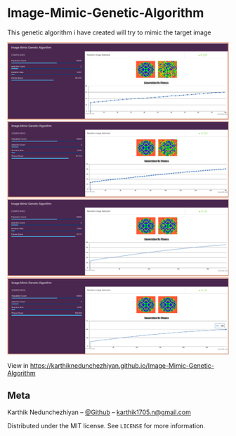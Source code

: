 # Image-Mimic-Genetic-Algorithm
This genetic algorithm i have created will try to mimic the target image

![](src/images/screenshot-gen-100.png) ![](src/images/screenshot-gen-180.png) ![](src/images/screenshot-gen-210.png) ![](src/images/screenshot-gen-291-final.png)

View in https://karthiknedunchezhiyan.github.io/Image-Mimic-Genetic-Algorithm

## Meta

Karthik Nedunchezhiyan – [@Github](https://github.com/KarthikNedunchezhiyan) – karthik1705.n@gmail.com

Distributed under the MIT license. See ``LICENSE`` for more information.
